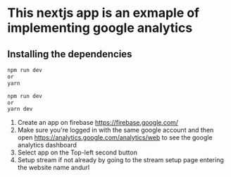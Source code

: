 # This nextjs app is an exmaple of implementing google analytics


## Installing the dependencies
```bash
npm run dev
or 
yarn
```

```bash
npm run dev
or 
yarn dev
```

1. Create an app on firebase https://firebase.google.com/
2. Make sure you're logged in with the same google account and then open https://analytics.google.com/analytics/web to see the google analytics dashboard
3. Select app on the Top-left second button
4. Setup stream if not already by going to the stream setup page entering the website name andurl